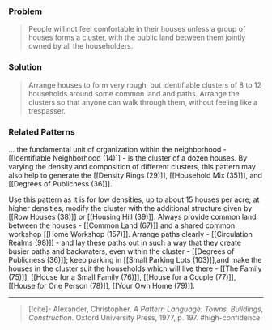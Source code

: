### Problem
>People will not feel comfortable in their houses unless a group of houses forms a cluster, with the public land between them jointly owned by all the householders.

### Solution
>Arrange houses to form very rough, but identifiable clusters of 8 to 12 households around some common land and paths. Arrange the clusters so that anyone can walk through them, without feeling like a trespasser.

### Related Patterns
... the fundamental unit of organization within the neighborhood - [[Identifiable Neighborhood (14)]] - is the cluster of a dozen houses. By varying the density and composition of different clusters, this pattern may also help to generate the [[Density Rings (29)]], [[Household Mix (35)]], and [[Degrees of Publicness (36)]].

Use this pattern as it is for low densities, up to about 15 houses per acre; at higher densities, modify the cluster with the additional structure given by [[Row Houses (38)]] or [[Housing Hill (39)]]. Always provide common land between the houses - [[Common Land (67)]] and a shared common workshop [[Home Workshop (157)]]. Arrange paths clearly - [[Circulation Realms (98)]] - and lay these paths out in such a way that they create busier paths and backwaters, even within the cluster - [[Degrees of Publicness (36)]]; keep parking in [[Small Parking Lots (103)]],and make the houses in the cluster suit the households which will live there - [[The Family (75)]], [[House for a Small Family (76)]], [[House for a Couple (77)]], [[House for One Person (78)]], [[Your Own Home (79)]].

---
> [!cite]- Alexander, Christopher. _A Pattern Language: Towns, Buildings, Construction_. Oxford University Press, 1977, p. 197.
> #high-confidence 